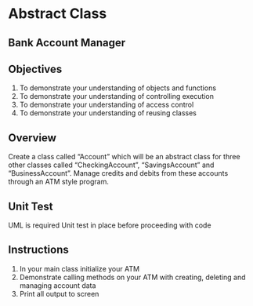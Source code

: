 # Abstract Class

## Bank Account Manager

## Objectives

1. To demonstrate your understanding of objects and functions
2. To demonstrate your understanding of controlling execution
3. To demonstrate your understanding of access control
4. To demonstrate your understanding of reusing classes


## Overview

Create a class called “Account” which will be an abstract class for three other classes called “CheckingAccount”, “SavingsAccount” and “BusinessAccount”. Manage credits and debits from these accounts through an ATM style program.

## Unit Test

UML is required
Unit test in  place before proceeding with code

## Instructions

1. In your main class initialize your ATM
2. Demonstrate calling methods on your ATM with creating, deleting and managing account data
3. Print all output to screen